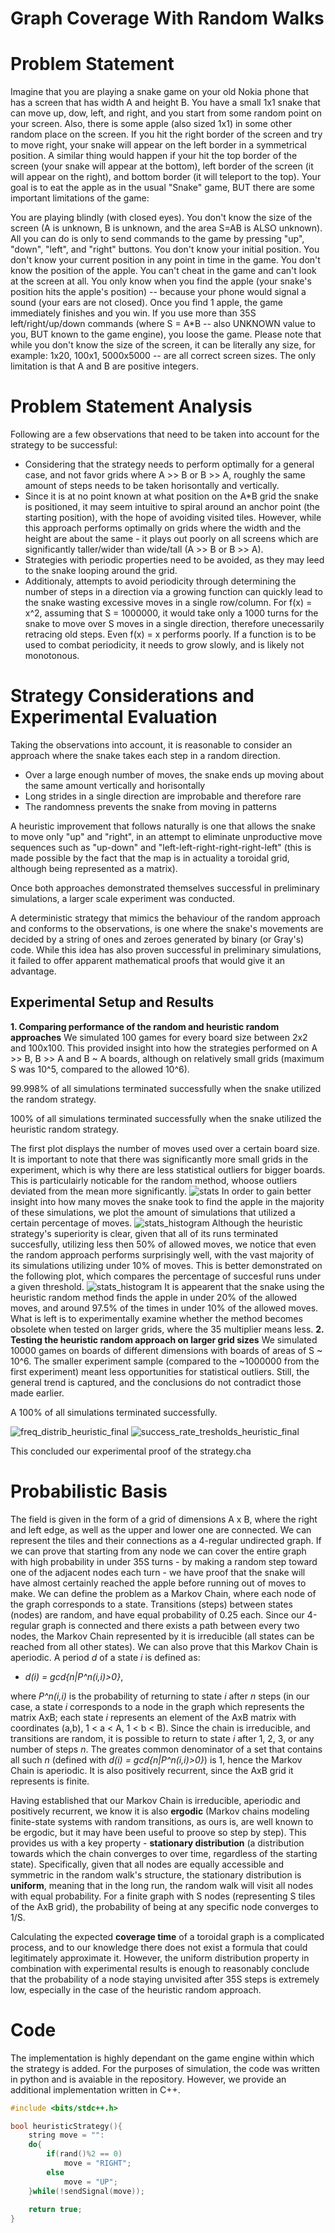 # Graph Coverage With Random Walks

# Problem Statement
Imagine that you are playing a snake game on your old Nokia phone that has a screen that has width A and height B. You have a small 1x1 snake that can move up, dow, left, and right, and you start from some random point on your screen. Also, there is some apple (also sized 1x1) in some other random place on the screen. If you hit the right border of the screen and try to move right, your snake will appear on the left border in a symmetrical position. A similar thing would happen if your hit the top border of the screen (your snake will appear at the bottom), left border of the screen (it will appear on the right), and bottom border (it will teleport to the top). Your goal is to eat the apple as in the usual "Snake" game, BUT there are some important limitations of the game:

You are playing blindly (with closed eyes).
You don't know the size of the screen (A is unknown, B is unknown, and the area S=AB is ALSO unknown).
All you can do is only to send commands to the game by pressing "up", "down", "left", and "right" buttons.
You don't know your initial position.
You don't know your current position in any point in time in the game.
You don't know the position of the apple.
You can't cheat in the game and can't look at the screen at all.
You only know when you find the apple (your snake's position hits the apple's position) -- because your phone would signal a sound (your ears are not closed).
Once you find 1 apple, the game immediately finishes and you win.
If you use more than 35S left/right/up/down commands (where S = A*B -- also UNKNOWN value to you, BUT known to the game engine), you loose the game.
Please note that while you don't know the size of the screen, it can be literally any size, for example: 1x20, 100x1, 5000x5000 -- are all correct screen sizes. The only limitation is that A and B are positive integers.

# Problem Statement Analysis
Following are a few observations that need to be taken into account for the strategy to be successful:
* Considering that the strategy needs to perform optimally for a general case, and not favor grids where A >> B or B >> A, roughly the same amount of steps needs to be taken horisontally and vertically.
* Since it is at no point known at what position on the A*B grid the snake is positioned, it may seem intuitive to spiral around an anchor point (the starting position), with the hope of avoiding visited tiles. However, while this approach performs optimally on grids where the width and the height are about the same - it plays out poorly on all screens which are significantly taller/wider than wide/tall (A >> B or B >> A).
* Strategies with periodic properties need to be avoided, as they may leed to the snake looping around the grid.
* Additionaly, attempts to avoid periodicity through determining the number of steps in a direction via a growing function can quickly lead to the snake wasting excessive moves in a single row/column. For f(x) = x^2, assuming that S = 1000000, it would take only a 1000 turns for the snake to move over S moves in a single direction, therefore unecessarily retracing old steps. Even f(x) = x performs poorly. If a function is to be used to combat periodicity, it needs to grow slowly, and is likely not monotonous.
  
# Strategy Considerations and Experimental Evaluation
Taking the observations into account, it is reasonable to consider an approach where the snake takes each step in a random direction. 
* Over a large enough number of moves, the snake ends up moving about the same amount vertically and horisontally
* Long strides in a single direction are improbable and therefore rare
* The randomness prevents the snake from moving in patterns

A heuristic improvement that follows naturally is one that allows the snake to move only "up" and "right", in an attempt to eliminate unproductive move sequences such as "up-down" and "left-left-right-right-right-left" (this is made possible by the fact that the map is in actuality a toroidal grid, although being represented as a matrix).

Once both approaches demonstrated themselves successful in preliminary simulations, a larger scale experiment was conducted.

A deterministic strategy that mimics the behaviour of the random approach and conforms to the observations, is one where the snake's movements are decided by a string of ones and zeroes generated by binary (or Gray's) code. While this idea has also proven successful in preliminary simulations, it failed to offer apparent mathematical proofs that would give it an advantage.
## Experimental Setup and Results
**1. Comparing performance of the random and heuristic random approaches**
We simulated 100 games for every board size between 2x2 and 100x100. This provided insight into how the strategies performed on A >> B, B >> A and B ~ A boards, although on relatively small grids (maximum S was 10^5, compared to the allowed 10^6).

99.998% of all simulations terminated successfully when the snake utilized the random strategy.

100% of all simulations terminated successfully when the snake utilized the heuristic random strategy.

The first plot displays the number of moves used over a certain board size. It is important to note that there was significantly more small grids in the experiment, which is why there are less statistical outliers for bigger boards. This is particulairly noticable for the random method, whoose outliers deviated from the mean more significantly.
![stats](https://github.com/lkuresevic/graph_coverage_with_random_walks/blob/main/Plots/stats.png)
In order to gain better insight into how many moves the snake took to find the apple in the majority of these simulations, we plot the amount of simulations that utilized a certain percentage of moves.
![stats_histogram](https://github.com/lkuresevic/graph_coverage_with_random_walks/blob/main/Plots/stats_distribution.png)
Although the heuristic strategy's superiority is clear, given that all of its runs terminated succesfully, utilizing less then 50% of allowed moves, we notice that even the random approach performs surprisingly well, with the vast majority of its simulations utilizing under 10% of moves.
This is better demonstrated on the following plot, which compares the percentage of succesful runs under a given threshold.
![stats_histogram](https://github.com/lkuresevic/graph_coverage_with_random_walks/blob/main/Plots/stats_histograms.png)
It is appearent that the snake using the heuristic random method finds the apple in under 20% of the allowed moves, and around 97.5% of the times in under 10% of the allowed moves. What is left is to experimentally examine whether the method becomes obsolete when tested on larger grids, where the 35 multiplier means less.
**2. Testing the heuristic random approach on larger grid sizes**
We simulated 10000 games on boards of different dimensions with boards of areas of S ~ 10^6. The smaller experiment sample (compared to the ~1000000 from the first experiment) meant less opportunities for statistical outliers. Still, the general trend is captured, and the conclusions do not contradict those made earlier.

A 100% of all simulations terminated successfully.

![freq_distrib_heuristic_final](https://github.com/lkuresevic/graph_coverage_with_random_walks/blob/main/Plots/freq_distrib_heuristic_final.png)
![success_rate_tresholds_heuristic_final](https://github.com/lkuresevic/graph_coverage_with_random_walks/blob/main/Plots/success_rate_thresholds_heuristic_final.png)

This concluded our experimental proof of the strategy.cha
# Probabilistic Basis
The field is given in the form of a grid of dimensions A x B, where the right and left edge, as well as the upper and lower one are connected. We can represent the tiles and their connections as a 4-regular undirected graph. If we can prove that starting from any node we can cover the entire graph with high probability in under 35S turns - by making a random step toward one of the adjacent nodes each turn - we have proof that the snake will have almost certainly reached the apple before running out of moves to make.
We can define the problem as a Markov Chain, where each node of the graph corresponds to a state. Transitions (steps) between states (nodes) are random, and have equal probability of 0.25 each. 
Since our 4-regular graph is connected and there exists a path between every two nodes, the Markov Chain represented by it is irreducible (all states can be reached from all other states).
We can also prove that this Markov Chain is aperiodic. A period *d* of a state *i* is defined as:
* *d(i) = gcd{n|P^n(i,i)>0}*,

where *P^n(i,i)* is the probability of returning to state *i* after *n* steps (in our case, a state *i* corresponds to a node in the graph which represents the matrix AxB; each state *i* represents an element of the AxB matrix with coordinates (a,b), 1 < a < A, 1 < b < B). Since the chain is irreducible, and transitions are random, it is possible to return to state *i* after 1, 2, 3, or any number of steps *n*. The greates common denominator of a set that contains all such *n* (defined with *d(i) = gcd{n|P^n(i,i)>0}*) is 1, hence the Markov Chain is aperiodic. It is also positively recurrent, since the AxB grid it represents is finite.

Having established that our Markov Chain is irreducible, aperiodic and positively recurrent, we know it is also **ergodic** (Markov chains modeling finite-state systems with random transitions, as ours is, are well known to be ergodic, but it may have been useful to proove so step by step). This provides us with a key property - **stationary distribution** (a distribution towards which the chain converges to over time, regardless of the starting state). Specifically, given that all nodes are equally accessible and symmetric in the random walk's structure, the stationary distribution is **uniform**, meaning that in the long run, the random walk will visit all nodes with equal probability. For a finite graph with S nodes (representing S tiles of the AxB grid), the probability of being at any specific node converges to 1/S.

Calculating the expected **coverage time** of a toroidal graph is a complicated process, and to our knowledge there does not exist a formula that could legitimately approximate it. However, the uniform distribution property in combination with experimental results is enough to reasonably conclude that the probability of a node staying unvisited after 35S steps is extremely low, especially in the case of the heuristic random approach. 

# Code
The implementation is highly dependant on the game engine within which the strategy is added. For the purposes of simulation, the code was written in python and is avaiable in the repository. However, we provide an additional implementation written in C++.

```cpp
#include <bits/stdc++.h>

bool heuristicStrategy(){
	string move = "":
	do{
		if(rand()%2 == 0)
			move = "RIGHT";
		else
			move = "UP";
	}while(!sendSignal(move));
	
	return true;
}
